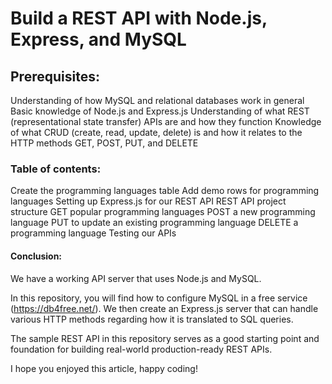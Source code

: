 # Build a REST API with Node.js, Express, and MySQL

## Prerequisites: 
Understanding of how MySQL and relational databases work in general
Basic knowledge of Node.js and Express.js
Understanding of what REST (representational state transfer) APIs are and how they function
Knowledge of what CRUD (create, read, update, delete) is and how it relates to the HTTP methods GET, POST, PUT, and DELETE

### Table of contents:

Create the programming languages table
Add demo rows for programming languages
Setting up Express.js for our REST API
REST API project structure
GET popular programming languages
POST a new programming language
PUT to update an existing programming language
DELETE a programming language
Testing our APIs

#### Conclusion:

We have a working API server that uses Node.js and MySQL.

In this repository, you will find how to configure MySQL in a free service (https://db4free.net/). We then create an Express.js server that can handle various HTTP methods regarding how it is translated to SQL queries.

The sample REST API in this repository serves as a good starting point and foundation for building real-world production-ready REST APIs.


I hope you enjoyed this article, happy coding!

